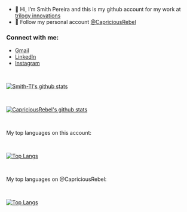 - 👋 Hi, I’m Smith Pereira and this is my github account for my work at [trilogy innovations](https://github.com/trilogy-group)
- 👀 Follow my personal account [@CapriciousRebel](https://github.com/CapriciousRebel)


### Connect with me:

- [Gmail](https://mail.google.com/mail/u/0/?view=cm&fs=1&tf=1&source=mailto&to=code.capriciousrebel@gmail.com) 
- [LinkedIn](https://www.linkedin.com/in/capriciousrebel/) 
- [Instagram](https://www.instagram.com/capricious_rebel/)

<br />

[![Smith-TI's github stats](https://github-readme-stats.vercel.app/api?username=Smith-TI&show_icons=true&theme=radical&count_private=true)](https://github.com/anuraghazra/github-readme-stats)

<br />

[![CapriciousRebel's github stats](https://github-readme-stats.vercel.app/api?username=CapriciousRebel&show_icons=true&theme=radical&count_private=true)](https://github.com/anuraghazra/github-readme-stats)

<br />

My top languages on this account:

<br />

[![Top Langs](https://github-readme-stats.vercel.app/api/top-langs/?username=Smith-TI&layout=compact)](https://github.com/anuraghazra/github-readme-stats)

<br />

My top languages on @CapriciousRebel:

<br />

[![Top Langs](https://github-readme-stats.vercel.app/api/top-langs/?username=CapriciousRebel&layout=compact)](https://github.com/anuraghazra/github-readme-stats)
